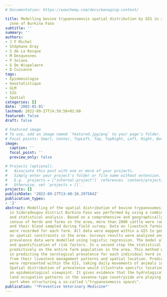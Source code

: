 ```yaml
---
# Documentation: https://wowchemy.com/docs/managing-content/

title: Modelling bovine trypanosomosis spatial distribution by GIS in an agro-pastoral
  zone of Burkina Faso
subtitle: ''
summary: ''
authors:
- J F Michel
- Stéphane Dray
- S de La Rocque
- M Desquesnes
- P Solano
- G De Wispelaere
- D Cuisance
tags:
- Epidemiologie
- Geostatistique
- GLM
- SIG
- Spatial
categories: []
date: '2002-01-01'
lastmod: 2022-09-27T14:50:50+02:00
featured: false
draft: false

# Featured image
# To use, add an image named `featured.jpg/png` to your page's folder.
# Focal points: Smart, Center, TopLeft, Top, TopRight, Left, Right, BottomLeft, Bottom, BottomRight.
image:
  caption: ''
  focal_point: ''
  preview_only: false

# Projects (optional).
#   Associate this post with one or more of your projects.
#   Simply enter your project's folder or file name without extension.
#   E.g. `projects = ["internal-project"]` references `content/project/deep-learning/index.md`.
#   Otherwise, set `projects = []`.
projects: []
publishDate: '2022-09-27T13:40:10.297584Z'
publication_types:
- '2'
abstract: Modelling of the spatial distribution of bovine trypanosomosis prevalence
  in Sideradougou district Burkina Faso was performed by using a combination of spatial
  and statistical analysis. Based on a comprehensive and geographically representative
  census of herds and farms in the area, more than 2000 cattle were randomly chosen
  and their blood sampled during field survey. Data on livestock farming practices
  were recorded for each farm. All data were mapped within a GIS to generate new information
  on spatial constraints in the area. Surveys results were analysed and serological
  prevalence data were modelled using logistic regression. The model allowed identification
  and quantification of risk factors. In a second step the statistical model was used
  predictively on the entire farm population in the area. This method was successful
  in predicting the serological prevalence for each individual herd in the sample,
  from their livestock management patterns and spatial location. Predicted prevalences
  were represented within the GIS, taking daily movements of animals into account.
  Spatial distribution of prevalence would illustrate specific locations at risk from
  an epidemiological viewpoint. It gives evidence that the hydrological network and
  land occupation patterns in the savanna-type countryside are playing an important
  part when structuring a so-called \"trypanosomosis space\".
publication: '*Preventive Veterinary Medicine*'
---
```

